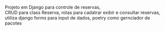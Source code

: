 Projeto em Django para controle de reservas,  
CRUD para class Reserva,
rotas para cadatrar exibir e consultar reservas,
utiliza django forms  para input de dados,
poetry como gernciador de pacotes
